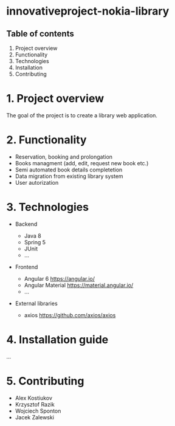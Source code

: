 # innovativeproject-nokia-library

## Table of contents
1. Project overview
2. Functionality
3. Technologies
4. Installation
5. Contributing


# 1. Project overview
The goal of the project is to create a library web application.

# 2. Functionality
* Reservation, booking and prolongation
* Books managment (add, edit, request new book etc.)
* Semi automated book details completetion
* Data migration from existing library system
* User autorization

# 3. Technologies
* Backend
  * Java 8
  * Spring 5
  * JUnit
  * ...

* Frontend
  * Angular 6 https://angular.io/
  * Angular Material https://material.angular.io/
  * ...

* External libraries
  * axios https://github.com/axios/axios

# 4. Installation guide
...

# 5. Contributing
* Alex Kostiukov
* Krzysztof Razik
* Wojciech Sponton
* Jacek Zalewski